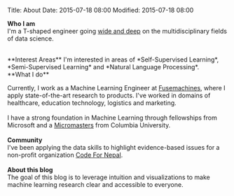 Title: About
Date: 2015-07-18 08:00
Modified: 2015-07-18 08:00

**Who I am**  
I'm a T-shaped engineer going [wide and deep](https://github.com/amitness/learning) on the multidisciplinary fields of data science.

<br>
**Interest Areas**  
I'm interested in areas of *Self-Supervised Learning*, *Semi-Supervised Learning* and *Natural Language Processing*.
<br>  
**What I do**  

Currently, I work as a Machine Learning Engineer at [Fusemachines](https://fusemachines.com), where I apply state-of-the-art research to products. I've worked in domains of healthcare, education technology, logistics and marketing.
<br>  
I have a strong foundation in Machine Learning through fellowships from Microsoft and a [Micromasters](https://www.edx.org/micromasters/columbiax-artificial-intelligence) from Columbia University.
<br>  
**Community**  
I've been applying the data skills to highlight evidence-based issues for a non-profit organization [Code For Nepal](https://codefornepal.org/).  
<br>
**About this blog**  
The goal of this blog is to leverage intuition and visualizations to make machine learning research clear and accessible to everyone.
